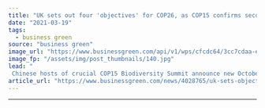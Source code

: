 ```yaml
---
title: "UK sets out four 'objectives' for COP26, as COP15 confirms second postponement"
date: "2021-03-19"
tags: 
  - business green
source: "business green"
image_url: "https://www.businessgreen.com/api/v1/wps/cfcdc64/3cc7cdaa-e3b9-435f-9a6e-b0cc21155dc7/2/4-Robert-Alston-COP26-volunteer-ambassador-COP077-185x114.jpg"
image_fp: "/assets/img/post_thumbnails/140.jpg"
lead: "
 Chinese hosts of crucial COP15 Biodiversity Summit announce new October date, lining up a crunch autumn for global efforts to avert environmental disaster ..."
article_url: "https://www.businessgreen.com/news/4028765/uk-sets-objectives-cop26-cop15-confirms-postponement"
---
```


---
